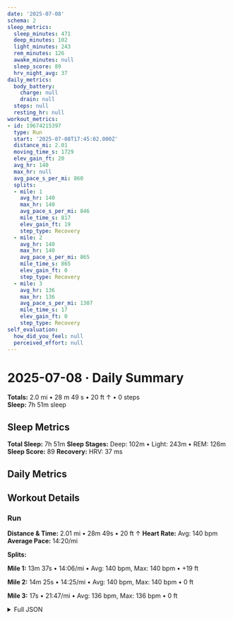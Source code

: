 ```yaml
---
date: '2025-07-08'
schema: 2
sleep_metrics:
  sleep_minutes: 471
  deep_minutes: 102
  light_minutes: 243
  rem_minutes: 126
  awake_minutes: null
  sleep_score: 89
  hrv_night_avg: 37
daily_metrics:
  body_battery:
    charge: null
    drain: null
  steps: null
  resting_hr: null
workout_metrics:
- id: 19674215397
  type: Run
  start: '2025-07-08T17:45:02.000Z'
  distance_mi: 2.01
  moving_time_s: 1729
  elev_gain_ft: 20
  avg_hr: 140
  max_hr: null
  avg_pace_s_per_mi: 860
  splits:
  - mile: 1
    avg_hr: 140
    max_hr: 140
    avg_pace_s_per_mi: 846
    mile_time_s: 817
    elev_gain_ft: 19
    step_type: Recovery
  - mile: 2
    avg_hr: 140
    max_hr: 140
    avg_pace_s_per_mi: 865
    mile_time_s: 865
    elev_gain_ft: 0
    step_type: Recovery
  - mile: 3
    avg_hr: 136
    max_hr: 136
    avg_pace_s_per_mi: 1307
    mile_time_s: 17
    elev_gain_ft: 0
    step_type: Recovery
self_evaluation:
  how_did_you_feel: null
  perceived_effort: null
---
```

# 2025-07-08 · Daily Summary
**Totals:** 2.0 mi • 28 m 49 s • 20 ft ↑ • 0 steps  
**Sleep:** 7h 51m sleep

## Sleep Metrics
**Total Sleep:** 7h 51m
**Sleep Stages:** Deep: 102m • Light: 243m • REM: 126m
**Sleep Score:** 89
**Recovery:** HRV: 37 ms

## Daily Metrics

## Workout Details
### Run
**Distance & Time:** 2.01 mi • 28m 49s • 20 ft ↑
**Heart Rate:** Avg: 140 bpm
**Average Pace:** 14:20/mi

**Splits:**

**Mile 1:** 13m 37s • 14:06/mi • Avg: 140 bpm, Max: 140 bpm • +19 ft

**Mile 2:** 14m 25s • 14:25/mi • Avg: 140 bpm, Max: 140 bpm • 0 ft

**Mile 3:** 17s • 21:47/mi • Avg: 136 bpm, Max: 136 bpm • 0 ft



<details>
<summary>Full JSON</summary>

```json
{
  "date": "2025-07-08",
  "schema": 2,
  "sleep_metrics": {
    "sleep_minutes": 471,
    "deep_minutes": 102,
    "light_minutes": 243,
    "rem_minutes": 126,
    "awake_minutes": null,
    "sleep_score": 89,
    "hrv_night_avg": 37
  },
  "daily_metrics": {
    "body_battery": {
      "charge": null,
      "drain": null
    },
    "steps": null,
    "resting_hr": null
  },
  "workout_metrics": [
    {
      "id": 19674215397,
      "type": "Run",
      "start": "2025-07-08T17:45:02.000Z",
      "distance_mi": 2.01,
      "moving_time_s": 1729,
      "elev_gain_ft": 20,
      "avg_hr": 140,
      "max_hr": null,
      "avg_pace_s_per_mi": 860,
      "splits": [
        {
          "mile": 1,
          "avg_hr": 140,
          "max_hr": 140,
          "avg_pace_s_per_mi": 846,
          "mile_time_s": 817,
          "elev_gain_ft": 19,
          "step_type": "Recovery"
        },
        {
          "mile": 2,
          "avg_hr": 140,
          "max_hr": 140,
          "avg_pace_s_per_mi": 865,
          "mile_time_s": 865,
          "elev_gain_ft": 0,
          "step_type": "Recovery"
        },
        {
          "mile": 3,
          "avg_hr": 136,
          "max_hr": 136,
          "avg_pace_s_per_mi": 1307,
          "mile_time_s": 17,
          "elev_gain_ft": 0,
          "step_type": "Recovery"
        }
      ]
    }
  ],
  "self_evaluation": {
    "how_did_you_feel": null,
    "perceived_effort": null
  }
}
```
</details>
